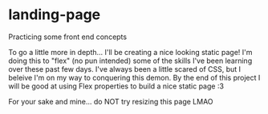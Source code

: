 # landing-page
Practicing some front end concepts 

To go a little more in depth... I'll be creating a nice looking static page! I'm doing this to "flex" (no pun intended) some of the skills I've been learning over these past few days. I've always been a little scared of CSS, but I beleive I'm on my way to conquering this demon. By the end of this project I will be good at using Flex properties to build a nice static page :3

For your sake and mine... do NOT try resizing this page LMAO


